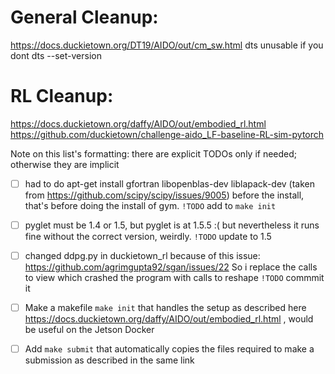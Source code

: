 # General Cleanup:
https://docs.duckietown.org/DT19/AIDO/out/cm_sw.html
dts unusable if you dont dts --set-version

# RL Cleanup:
https://docs.duckietown.org/daffy/AIDO/out/embodied_rl.html
https://github.com/duckietown/challenge-aido_LF-baseline-RL-sim-pytorch

Note on this list's formatting: there are explicit TODOs only if needed; otherwise they are implicit

- [ ] had to do apt-get install gfortran libopenblas-dev liblapack-dev (taken from https://github.com/scipy/scipy/issues/9005) before the install, that's before doing the install of gym. ```!TODO``` add to `make init`

- [ ] pyglet must be 1.4 or 1.5, but pyglet is at 1.5.5 :( but nevertheless it runs fine without the correct version, weirdly. ```!TODO``` update to 1.5

- [ ] changed ddpg.py in duckietown_rl because of this issue: https://github.com/agrimgupta92/sgan/issues/22 So i replace the calls to view which crashed the program with calls to reshape ```!TODO``` commmit it

- [ ] Make a makefile `make init` that handles the setup as described here https://docs.duckietown.org/daffy/AIDO/out/embodied_rl.html , would be useful on the Jetson Docker

- [ ] Add `make submit` that automatically copies the files required to make a submission as described in the same link
